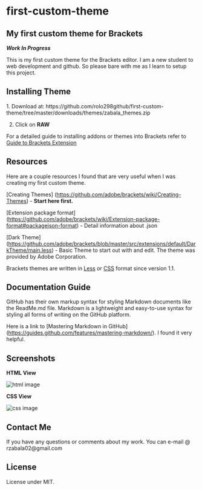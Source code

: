 # first-custom-theme

<h2>My first custom theme for Brackets</h2>

***Work In Progress***

This is my first custom theme for the Brackets editor. I am a new student to web development and github. So please bare with me as I learn to setup this project.


<h2>Installing Theme</h2>
1. Download at: https://github.com/rolo298github/first-custom-theme/tree/master/downloads/themes/zabala_themes.zip

2. Click on **RAW**

For a detailed guide to installing addons or themes into Brackets refer to [Guide to Brackets Extension](https://github.com/adobe/brackets/wiki/Brackets-Extensions)


<h2>Resources</h2>
Here are a couple resources I found that are very useful when I was creating my first custom theme.

[Creating Themes] (https://github.com/adobe/brackets/wiki/Creating-Themes) - **Start here first.**
 
[Extension package format] (https://github.com/adobe/brackets/wiki/Extension-package-format#packagejson-format) - Detail information about .json

[Dark Theme] (https://github.com/adobe/brackets/blob/master/src/extensions/default/DarkTheme/main.less) - Basic Theme to start out with and edit. The theme was provided by Adobe Corporation.

Brackets themes are written in [Less](http://lesscss.org/) or [CSS](http://www.w3schools.com/css/css_intro.asp) format since version 1.1.


<h2>Documentation Guide</h2>
GitHub has their own markup syntax for styling Markdown documents like the ReadMe.md file. Markdown is a lightweight and easy-to-use syntax for styling all forms of writing on the GitHub platform. 

Here is a link to [Mastering Markdown in GitHub] (https://guides.github.com/features/mastering-markdown/). I found it very helpful.


<h2>Screenshots</h2>

**HTML View**

![html image](https://raw.githubusercontent.com/rolo298github/first-custom-theme/master/screenshots/first_custom_theme_html.PNG)

**CSS View**

![css image](https://raw.githubusercontent.com/rolo298github/first-custom-theme/master/screenshots/first_custom_theme_css.PNG)


<h2>Contact Me</h2>
If you have any questions or comments about my work. You can e-mail @ rzabala02@gmail.com

<h2>License</h2>
License under MIT.
